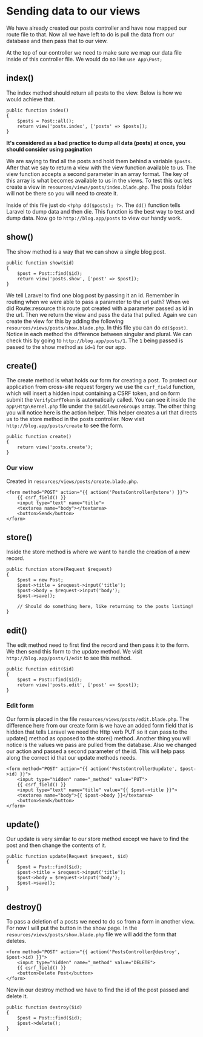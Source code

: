 # Sending data to our views

We have already created our posts controller and have now mapped our route file to that. Now all we have left to do is pull the data from our database and then pass that to our view.

At the top of our controller we need to make sure we map our data file inside of this controller file. We would do so like `use App\Post;`

## index()

The index method should return all posts to the view. Below is how we would achieve that.

```
public function index()
{
	$posts = Post::all();
	return view('posts.index', ['posts' => $posts]);
}
```
**It's considered as a bad practice to dump all data (posts) at once, you should consider using pagination**

We are saying to find all the posts and hold them behind a variable `$posts`. After that we say to return a view with the view function available to us. The view function accepts a second parameter in an array format. The key of this array is what becomes available to us in the views. To test this out lets create a view in `resources/views/posts/index.blade.php`. The posts folder will not be there so you will need to create it.

Inside of this file just do `<?php dd($posts); ?>`. The `dd()` function tells Laravel to dump data and then die. This function is the best way to test and dump data. Now go to `http://blog.app/posts` to view our handy work.

## show()

The show method is a way that we can show a single blog post.

```
public function show($id)
{
	$post = Post::find($id);
	return view('posts.show', ['post' => $post]);
}
```

We tell Laravel to find one blog post by passing it an id. Remember in routing when we were able to pass a parameter to the url path? When we did Route::resource this route got created with a parameter passed as id in the url. Then we return the view and pass the data that pulled. Again we can create the view for this by adding the following `resources/views/posts/show.blade.php`. In this file you can do `dd($post)`. Notice in each method the difference between singular and plural. We can check this by going to `http://blog.app/posts/1`. The `1` being passed is passed to the show method as `id=1` for our app.

## create()

The create method is what holds our form for creating a post. To protect our application from cross-site request forgery we use the `csrf_field` function, which will insert a hidden input containing a CSRF token, and on form submit the `VerifyCsrfToken` is automatically called. You can see it inside the `app\Http\Kernel.php` file under the `$middlewareGroups` array. The other thing you will notice here is the action helper. This helper creates a url that directs us to the store method in the posts controller. Now visit `http://blog.app/posts/create` to see the form.

```
public function create()
{
	return view('posts.create');
}
```

### Our view

Created in `resources/views/posts/create.blade.php`.

```
<form method="POST" action="{{ action('PostsController@store') }}">
	{{ csrf_field() }}
	<input type="text" name="title">
	<textarea name="body"></textarea>
	<button>Send</button>
</form>
```

## store()

Inside the store method is where we want to handle the creation of a new record.

```
public function store(Request $request)
{
	$post = new Post;
	$post->title = $request->input('title');
	$post->body = $request->input('body');
	$post->save();

    // Should do something here, like returning to the posts listing!
}
```

## edit()

The edit method need to first find the record and then pass it to the form. We then send this form to the update method. We visit `http://blog.app/posts/1/edit` to see this method.

```
public function edit($id)
{
	$post = Post::find($id);
	return view('posts.edit', ['post' => $post]);
}
```

### Edit form

Our form is placed in the file `resources/views/posts/edit.blade.php`. The difference here from our create form is we have an added form field that is hidden that tells Laravel we need the Http verb PUT so it can pass to the update() method as opposed to the store() method. Another thing you will notice is the values we pass are pulled from the database. Also we changed our action and passed a second parameter of the id. This will help pass along the correct id that our update methods needs.

```
<form method="POST" action="{{ action('PostsController@update', $post->id) }}">
    <input type="hidden" name="_method" value="PUT">
    {{ csrf_field() }}
    <input type="text" name="title" value="{{ $post->title }}">
    <textarea name="body">{{ $post->body }}</textarea>
    <button>Send</button>
</form>
```

## update()

Our update is very similar to our store method except we have to find the post and then change the contents of it.

```
public function update(Request $request, $id)
{
	$post = Post::find($id);
	$post->title = $request->input('title');
	$post->body = $request->input('body');
	$post->save();
}
```

## destroy()

To pass a deletion of a posts we need to do so from a form in another view. For now I will put the button in the show page. In the `resources/views/posts/show.blade.php` file we will add the form that deletes.

```
<form method="POST" action="{{ action('PostsController@destroy', $post->id) }}">
    <input type="hidden" name="_method" value="DELETE">
    {{ csrf_field() }}
    <button>Delete Post</button>
</form>
```

Now in our destroy method we have to find the id of the post passed and delete it.

```
public function destroy($id)
{
	$post = Post::find($id);
	$post->delete();
}
```
